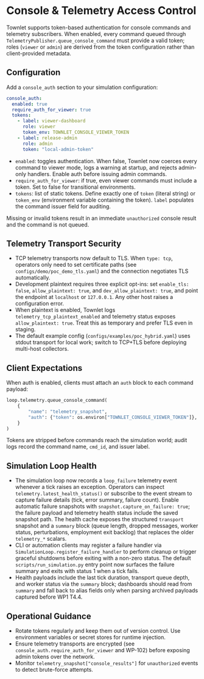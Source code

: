 # Console & Telemetry Access Control

Townlet supports token-based authentication for console commands and telemetry subscribers. When enabled, every command queued through `TelemetryPublisher.queue_console_command` must provide a valid token; roles (`viewer` or `admin`) are derived from the token configuration rather than client-provided metadata.

## Configuration

Add a `console_auth` section to your simulation configuration:

```yaml
console_auth:
  enabled: true
  require_auth_for_viewer: true
  tokens:
    - label: viewer-dashboard
      role: viewer
      token_env: TOWNLET_CONSOLE_VIEWER_TOKEN
    - label: release-admin
      role: admin
      token: "local-admin-token"
```

- `enabled`: toggles authentication. When false, Townlet now coerces every command to viewer mode, logs a warning at startup, and rejects admin-only handlers. Enable auth before issuing admin commands.
- `require_auth_for_viewer`: if true, even viewer commands must include a token. Set to false for transitional environments.
- `tokens`: list of static tokens. Define exactly one of `token` (literal string) or `token_env` (environment variable containing the token). `label` populates the command issuer field for auditing.

Missing or invalid tokens result in an immediate `unauthorized` console result and the command is not queued.

## Telemetry Transport Security

- TCP telemetry transports now default to TLS. When `type: tcp`, operators only need to set certificate paths (see `configs/demo/poc_demo_tls.yaml`) and the connection negotiates TLS automatically.
- Development plaintext requires three explicit opt-ins: set `enable_tls: false`, `allow_plaintext: true`, and `dev_allow_plaintext: true`, and point the endpoint at `localhost` or `127.0.0.1`. Any other host raises a configuration error.
- When plaintext is enabled, Townlet logs `telemetry_tcp_plaintext_enabled` and telemetry status exposes `allow_plaintext: true`. Treat this as temporary and prefer TLS even in staging.
- The default example config (`configs/examples/poc_hybrid.yaml`) uses stdout transport for local work; switch to TCP+TLS before deploying multi-host collectors.

## Client Expectations

When auth is enabled, clients must attach an `auth` block to each command payload:

```python
loop.telemetry.queue_console_command(
    {
        "name": "telemetry_snapshot",
        "auth": {"token": os.environ["TOWNLET_CONSOLE_VIEWER_TOKEN"]},
    }
)
```

Tokens are stripped before commands reach the simulation world; audit logs record the command name, `cmd_id`, and issuer label.


## Simulation Loop Health

- The simulation loop now records a `loop_failure` telemetry event whenever a tick raises an exception. Operators can inspect `telemetry.latest_health_status()` or subscribe to the event stream to capture failure details (tick, error summary, failure count). Enable automatic failure snapshots with `snapshot.capture_on_failure: true`; the failure payload and telemetry health status include the saved snapshot path. The health cache exposes the structured `transport` snapshot and a `summary` block (queue length, dropped messages, worker status, perturbations, employment exit backlog) that replaces the older `telemetry_*` scalars.
- CLI or automation clients may register a failure handler via `SimulationLoop.register_failure_handler` to perform cleanup or trigger graceful shutdowns before exiting with a non-zero status. The default `scripts/run_simulation.py` entry point now surfaces the failure summary and exits with status 1 when a tick fails.
- Health payloads include the last tick duration, transport queue depth, and worker status via the `summary` block; dashboards should read from `summary` and fall back to alias fields only when parsing archived payloads captured before WP1 T4.4.

## Operational Guidance

- Rotate tokens regularly and keep them out of version control. Use environment variables or secret stores for runtime injection.
- Ensure telemetry transports are encrypted (see `console_auth.require_auth_for_viewer` and WP-102) before exposing admin tokens over the network.
- Monitor `telemetry_snapshot["console_results"]` for `unauthorized` events to detect brute-force attempts.
